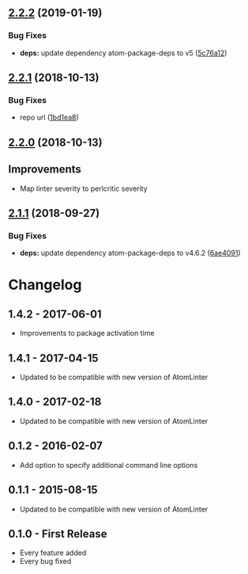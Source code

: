 ## [2.2.2](https://github.com/AtomLinter/atom-linter-perlcritic/compare/v2.2.1...v2.2.2) (2019-01-19)


### Bug Fixes

* **deps:** update dependency atom-package-deps to v5 ([5c76a12](https://github.com/AtomLinter/atom-linter-perlcritic/commit/5c76a12))

## [2.2.1](https://github.com/AtomLinter/atom-linter-perlcritic/compare/v2.2.0...v2.2.1) (2018-10-13)


### Bug Fixes

* repo url ([1bd1ea8](https://github.com/AtomLinter/atom-linter-perlcritic/commit/1bd1ea8))

## [2.2.0](https://github.com/AtomLinter/atom-linter-perlcritic/compare/v2.1.1...v2.2.0) (2018-10-13)

## Improvements

*   Map linter severity to perlcritic severity

## [2.1.1](https://github.com/AtomLinter/atom-linter-perlcritic/compare/v2.1.0...v2.1.1) (2018-09-27)


### Bug Fixes

* **deps:** update dependency atom-package-deps to v4.6.2 ([6ae4091](https://github.com/AtomLinter/atom-linter-perlcritic/commit/6ae4091))

# Changelog

## 1.4.2 - 2017-06-01

*   Improvements to package activation time

## 1.4.1 - 2017-04-15

*   Updated to be compatible with new version of AtomLinter

## 1.4.0 - 2017-02-18

*   Updated to be compatible with new version of AtomLinter

## 0.1.2 - 2016-02-07

*   Add option to specify additional command line options

## 0.1.1 - 2015-08-15

*   Updated to be compatible with new version of AtomLinter

## 0.1.0 - First Release

*   Every feature added
*   Every bug fixed
